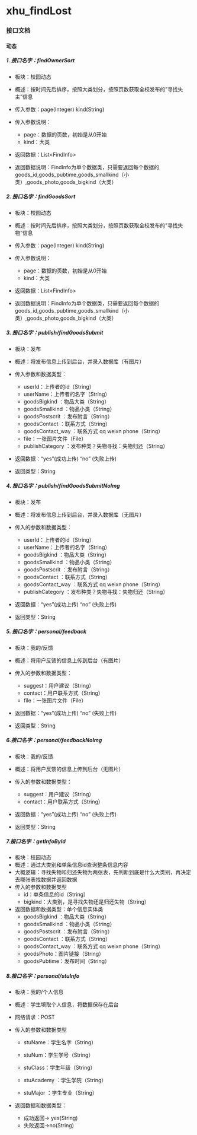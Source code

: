 # xhu_findLost
### 接口文档

#### 动态

##### 1. 接口名字：findOwnerSort

+ 板块：校园动态

+ 概述：按时间先后排序，按照大类划分，按照页数获取全校发布的”寻找失主”信息

+ 传入参数：page(Integer)   kind(String)

+ 传入参数说明：

     + page：数据的页数，初始是从0开始
     + kind：大类

+ 返回数据：List\<FindInfo> 

+ 返回数据说明：FindInfo为单个数据类，只需要返回每个数据的goods_id,goods_pubtime,goods_smallkind（小类）,goods_photo,goods_bigkind（大类）

##### 2. 接口名字：findGoodsSort
+ 板块：校园动态

+ 概述：按时间先后排序，按照大类划分，按照页数获取全校发布的”寻找失物”信息

+ 传入参数：page(Integer)   kind(String)

+ 传入参数说明：

     + page：数据的页数，初始是从0开始
     + kind：大类

+ 返回数据：List\<FindInfo> 

+ 返回数据说明：FindInfo为单个数据类，只需要返回每个数据的goods_id,goods_pubtime,goods_smallkind（小类）,goods_photo,goods_bigkind（大类）

##### 3. 接口名字：publish/findGoodsSubmit

+ 板块：发布

+ 概述：将发布信息上传到后台，并录入数据库（有图片）
+ 传入参数和数据类型：
     + userId：上传者的id（String）
     + userName：上传者的名字（String）
     + goodsBigkind ：物品大类（String）
     + goodsSmallkind ：物品小类（String）
     + goodsPostscrit ：发布附言（String）
     + goodsContact ：联系方式（String）
     + goodsContact_way ：联系方式  qq weixn phone（String）
     + file：一张图片文件（File）
     + publishCategory ：发布种类？失物寻找：失物归还（String）
+ 返回数据：“yes”(成功上传)   “no” (失败上传)
+ 返回类型：String
##### 4. 接口名字：publish/findGoodsSubmitNoImg

+ 板块：发布

+ 概述：将发布信息上传到后台，并录入数据库（无图片）
+ 传入的参数和数据类型：
     - userId：上传者的id（String）
     - userName：上传者的名字（String）
     - goodsBigkind ：物品大类（String）
     - goodsSmallkind ：物品小类（String）
     - goodsPostscrit ：发布附言（String）
     - goodsContact ：联系方式（String）
     - goodsContact_way ：联系方式  qq weixn phone（String）
     - publishCategory ：发布种类？失物寻找：失物归还（String）
+ 返回数据：“yes”(成功上传)   “no” (失败上传)
+ 返回类型：String
##### 5. 接口名字：personal/feedback

+ 板块：我的/反馈

+ 概述：将用户反馈的信息上传到后台（有图片）
+ 传入的参数和数据类型：
  - suggest：用户建议（String）
  - contact：用户联系方式（String）
  - file：一张图片文件（File）
+ 返回数据：“yes”(成功上传)   “no” (失败上传)
+ 返回类型：String

##### 6.接口名字：personal/feedbackNoImg

+ 板块：我的/反馈

+ 概述：将用户反馈的信息上传到后台（无图片）
+ 传入的参数和数据类型：
  - suggest：用户建议（String）
  - contact：用户联系方式（String）
+ 返回数据：“yes”(成功上传)   “no” (失败上传)
+ 返回类型：String
##### 7.接口名字：getInfoById
+ 板块：校园动态
+ 概述：通过大类别和单条信息id查询整条信息内容
+ 大概逻辑：寻找失物和归还失物为两张表，先判断到底是什么大类别，再决定去哪张表找数据并返回数据
+ 传入的参数和数据类型
  - id：单条信息的id（String）
  - bigkind：大类别，是寻找失物还是归还失物（String）
+ 返回数据和数据类型：单个信息实体类
  - goodsBigkind ：物品大类（String）
  - goodsSmallkind ：物品小类（String）
  - goodsPostscrit ：发布附言（String）
  - goodsContact ：联系方式（String）
  - goodsContact_way ：联系方式  qq weixn phone（String）
  - goodsPhoto：图片链接（String）
  - goodsPubtime：发布时间（String）
##### 8.接口名字：personal/stuInfo
+ 板块：我的/个人信息

+ 概述：学生填取个人信息，将数据保存在后台

+ 网络请求：POST

+ 传入的参数和数据类型
  - stuName：学生名字（String）

  - stuNum：学生学号（String）

  - stuClass：学生年级（String）

  - stuAcademy ：学生学院（String）

  - stuMajor ：学生专业（String）

+ 返回数据和数据类型：
  - 成功返回-> yes(String)
  - 失败返回->no(String)

    